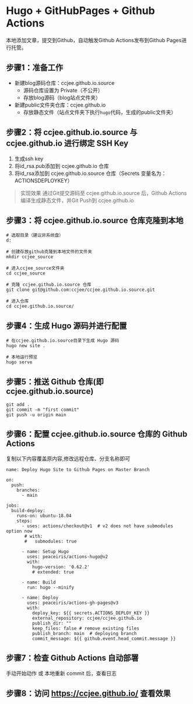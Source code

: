 # Hugo + GitHubPages + Github Actions

本地添加文章，提交到Github，自动触发Github Actions发布到Github Pages进行托管。
<!--more-->

## 步骤1：准备工作

- 新建blog源码仓库：ccjee.github.io.source
	- 源码仓库设置为 Private（不公开）
	- 存放blog源码（blog站点文件夹）
- 新建public文件夹仓库：ccjee.github.io
	- 存放静态文件（站点文件夹下执行`hugo`代码，生成的public文件夹） 

## 步骤2：将 ccjee.github.io.source  与 ccjee.github.io 进行绑定 SSH Key
1. 生成ssh key
2. 将id_rsa.pub添加到 ccjee.github.io 仓库
3. 将id_rsa添加到 ccjee.github.io.source 仓库（Secrets 变量名为：ACTIONSDEPLOYKEY）
> 实现效果
通过Git提交源码至 ccjee.github.io.source 后，Github Actions编译生成静态文件，并Git Push到 ccjee.github.io
## 步骤3：将 ccjee.github.io.source 仓库克隆到本地
```
# 选取目录（建议非系统盘）
d:

# 创建存放github克隆到本地文件的文件夹
mkdir ccjee_source

# 进入ccjee_source文件夹
cd ccjee_source

# 克隆 ccjee.github.io.source 仓库
git clone git@github.com:ccjee/ccjee.github.io.source.git

# 进入仓库
cd ccjee.github.io.source/ 
```
## 步骤4：生成 Hugo 源码并进行配置
```
# 在ccjee.github.io.source目录下生成 Hugo 源码
hugo new site . 

# 本地运行预览
hugo serve
```
## 步骤5：推送 Github 仓库(即ccjee.github.io.source)
```
git add .
git commit -m "first commit"
git push -u origin main
```
## 步骤6：配置 ccjee.github.io.source 仓库的 Github Actions
复制以下内容覆盖原内容,修改远程仓库、分支名称即可
```
name: Deploy Hugo Site to Github Pages on Master Branch

on:
  push:
    branches:
      - main

jobs:
  build-deploy:
    runs-on: ubuntu-18.04
    steps:
      - uses: actions/checkout@v1  # v2 does not have submodules option now
       # with:
       #   submodules: true

      - name: Setup Hugo
        uses: peaceiris/actions-hugo@v2
        with:
          hugo-version: '0.62.2'
          # extended: true

      - name: Build
        run: hugo --minify

      - name: Deploy
        uses: peaceiris/actions-gh-pages@v3
        with:
          deploy_key: ${{ secrets.ACTIONS_DEPLOY_KEY }} 
          external_repository: ccjee/ccjee.github.io
          publish_dir: ""
          keep_files: false # remove existing files
          publish_branch: main  # deploying branch
          commit_message: ${{ github.event.head_commit.message }}
```

## 步骤7：检查 Github Actions 自动部署
手动开始动作 或 本地重新 commit 后，查看日志

## 步骤8：访问 https://ccjee.github.io/ 查看效果
